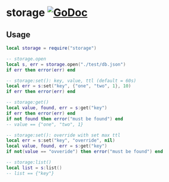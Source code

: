 # storage [![GoDoc](https://godoc.org/github.com/vadv/gopher-lua-libs/storage?status.svg)](https://godoc.org/github.com/vadv/gopher-lua-libs/storage)

## Usage

```lua
local storage = require("storage")

-- storage.open
local s, err = storage.open("./test/db.json")
if err then error(err) end

-- storage:set(): key, value, ttl (default = 60s)
local err = s:set("key", {"one", "two", 1}, 10)
if err then error(err) end

-- storage:get()
local value, found, err = s:get("key")
if err then error(err) end
if not found then error("must be found") end
-- value == {"one", "two", 1}

-- storage:set(): override with set max ttl
local err = s:set("key", "override", nil)
local value, found, err = s:get("key")
if not(value == "ovveride") then error("must be found") end

-- storage:list()
local list = s:list()
-- list == {"key"}
```

